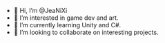 - 👋 Hi, I’m @JeaNiXi
- 👀 I’m interested in game dev and art.
- 🌱 I’m currently learning Unity and C#.
- 💞️ I’m looking to collaborate on interesting projects.

<!---
JeaNiXi/JeaNiXi is a ✨ special ✨ repository because its `README.md` (this file) appears on your GitHub profile.
You can click the Preview link to take a look at your changes.
--->
